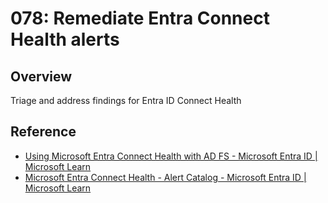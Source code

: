 # 078: Remediate Entra Connect Health alerts

## Overview

Triage and address findings for Entra ID Connect Health

## Reference

* [Using Microsoft Entra Connect Health with AD FS - Microsoft Entra ID | Microsoft Learn](https://learn.microsoft.com/en-us/entra/identity/hybrid/connect/how-to-connect-health-adfs)
* [Microsoft Entra Connect Health - Alert Catalog - Microsoft Entra ID | Microsoft Learn](https://learn.microsoft.com/en-us/entra/identity/hybrid/connect/how-to-connect-health-alert-catalog)
